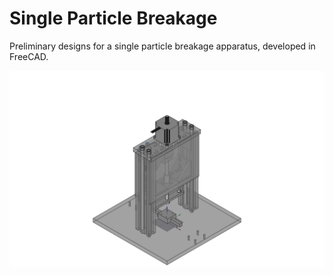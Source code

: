 # Single Particle Breakage
Preliminary designs for a single particle breakage apparatus, developed in FreeCAD.

![Alt text](Apparatus.jpg "Title")
